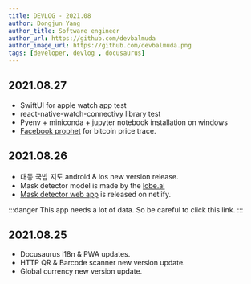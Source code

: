 ```yaml
---
title: DEVLOG - 2021.08
author: Dongjun Yang
author_title: Software engineer
author_url: https://github.com/devbalmuda
author_image_url: https://github.com/devbalmuda.png
tags: [developer, devlog , docusaurus]
---
```


## 2021.08.27

- SwiftUI for apple watch app test
- react-native-watch-connectivy library test
- Pyenv + miniconda + jupyter notebook installation on windows 
- [Facebook prophet](https://facebook.github.io/prophet/) for bitcoin price trace.

## 2021.08.26

- 대동 국밥 지도 android & ios new version release.
- Mask detector model is made by the [lobe.ai](https://lobe.ai)
- [Mask detector web app](https://nomask-detector.netlify.app) is released on netlify.

:::danger
This app needs a lot of data. So be careful to click this link.
:::


## 2021.08.25

- Docusaurus i18n & PWA updates.
- HTTP QR & Barcode scanner new version update.
- Global currency new version update.
